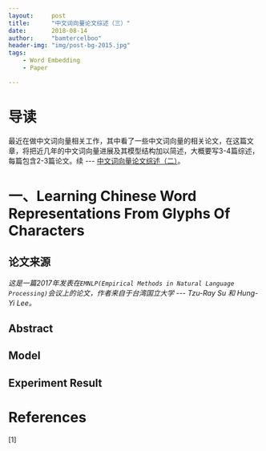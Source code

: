 ```yaml
---
layout:     post
title:      "中文词向量论文综述（三）"
date:       2018-08-14
author:     "bamtercelboo"
header-img: "img/post-bg-2015.jpg"
tags:
    - Word Embedding
    - Paper

---
```



#  导读  #
最近在做中文词向量相关工作，其中看了一些中文词向量的相关论文，在这篇文章，将把近几年的中文词向量进展及其模型结构加以简述，大概要写3-4篇综述，每篇包含2-3篇论文。续 --- [中文词向量论文综述（二）](https://bamtercelboo.github.io/2018/08/12/chinese_embedding_paper_senond/)。  


# 一、Learning Chinese Word Representations From Glyphs Of Characters #

## 论文来源 ##
*这是一篇2017年发表在`EMNLP(Empirical Methods in Natural Language Processing)`会议上的论文，作者来自于台湾国立大学 --- Tzu-Ray Su 和 Hung-Yi Lee。*


## Abstract ##


## Model ##


## Experiment Result ##







# References  #
[1]   

  
 








